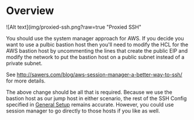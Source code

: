 # Overview 

![Alt text](img/proxied-ssh.png?raw=true "Proxied SSH"

You should use the system manager approach for AWS.  If you decide you want to use a pulbic 
bastion host then you'll need to modify the HCL for the AWS bastion host by uncommenting the 
lines that create the public EIP and modify the network to put the bastion host on a public 
subnet instead of a private subnet. 

See http://sawers.com/blog/aws-session-manager-a-better-way-to-ssh/ for more details.

The above change should be all that is required.  Because we use the bastion host as 
our jump host in either scenario, the rest of the SSH Config specified in [General Setup](../README.md)
remains accurate.  However, you could use session manager to go directly to those hosts
if you like as well.